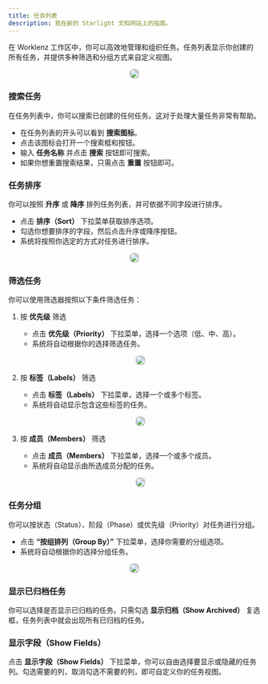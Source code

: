 ```yaml
---
title: 任务列表
description: 我在新的 Starlight 文档网站上的指南。
---
```


在 Worklenz 工作区中，你可以高效地管理和组织任务。任务列表显示你创建的所有任务，并提供多种筛选和分组方式来自定义视图。

<p align ="center">
<img src="/lable_task_list.png" style="border: 2px solid #D4d4d4; border-radius: 8px;  ">
</p>

### 搜索任务

在任务列表中，你可以搜索已创建的任何任务。这对于处理大量任务非常有帮助。

- 在任务列表的开头可以看到 **搜索图标**。
- 点击该图标会打开一个搜索框和按钮。
- 输入 **任务名称** 并点击 **搜索** 按钮即可搜索。
- 如果你想重置搜索结果，只需点击 **重置** 按钮即可。

### 任务排序

你可以按照 **升序** 或 **降序** 排列任务列表，并可依据不同字段进行排序。

- 点击 **排序（Sort）** 下拉菜单获取排序选项。
- 勾选你想要排序的字段，然后点击升序或降序按钮。
- 系统将按照你选定的方式对任务进行排序。

<p align ="center">
<img src="/sort_task_list.png" style="border: 2px solid #D4d4d4; border-radius: 8px;  ">
</p>

### 筛选任务

你可以使用筛选器按照以下条件筛选任务：

1. 按 **优先级** 筛选

   - 点击 **优先级（Priority）** 下拉菜单，选择一个选项（低、中、高）。
   - 系统将自动根据你的选择筛选任务。

   <p align ="center">
   <img src="/priority_filter.png" style="border: 2px solid #D4d4d4; border-radius: 8px;  ">
   </p>

2. 按 **标签（Labels）** 筛选

   - 点击 **标签（Labels）** 下拉菜单，选择一个或多个标签。
   - 系统将自动显示包含这些标签的任务。

   <p align ="center">
   <img src="/label_filter.png" style="border: 2px solid #D4d4d4; border-radius: 8px;  ">
   </p>

3. 按 **成员（Members）** 筛选

   - 点击 **成员（Members）** 下拉菜单，选择一个或多个成员。
   - 系统将自动显示由所选成员分配的任务。

   <p align ="center">
   <img src="/member_filter.png" style="border: 2px solid #D4d4d4; border-radius: 8px;  ">
   </p>

### 任务分组

你可以按状态（Status）、阶段（Phase）或优先级（Priority）对任务进行分组。

- 点击 **“按组排列（Group By）”** 下拉菜单，选择你需要的分组选项。
- 系统将自动根据你的选择分组任务。

<p align ="center">
   <img src="/group_priority.png" style="border: 2px solid #D4d4d4; border-radius: 8px;  ">
</p>

### 显示已归档任务

你可以选择是否显示已归档的任务。只需勾选 **显示归档（Show Archived）** 复选框，任务列表中就会出现所有已归档的任务。

### 显示字段（Show Fields）

点击 **显示字段（Show Fields）** 下拉菜单，你可以自由选择要显示或隐藏的任务列。勾选需要的列，取消勾选不需要的列，即可自定义你的任务视图。

